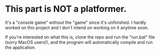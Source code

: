 # This part is NOT a platformer.
It's a "console game" without the "game" since it's unfinished. I hardly worked on this project and I don't intend on working on it anytime soon.

If you're interested on what this is, clone the repo and run the "run.bat" file (sorry MacOS users!), and the program will automatically compile and run the application.
